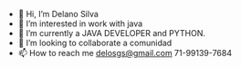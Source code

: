 - 👋 Hi, I’m  Delano Silva
- 👀 I’m interested in work with java
- 🌱 I’m currently a JAVA DEVELOPER and PYTHON.
- 💞️ I’m looking to collaborate a comunidad
- 📫 How to reach me delosgs@gmail.com 71-99139-7684
